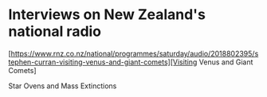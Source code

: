 # Interviews on New Zealand's national radio

[https://www.rnz.co.nz/national/programmes/saturday/audio/2018802395/stephen-curran-visiting-venus-and-giant-comets][Visiting Venus and Giant Comets]

Star Ovens and Mass Extinctions 
